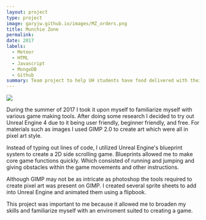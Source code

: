 ```yaml
---
layout: project
type: project
image: garyjw.github.io/images/MZ_orders.png
title: Munchie Zone
permalink:
date: 2017
labels:
  - Meteor
  - HTML
  - Javascript
  - MongoDB
  - Github
summary: Team project to help UH students have food delivered with their order cost under the delivery minimum.
---
```

<img class="ui medium right floated rounded image" src="/images/blueprints.jpg">

During the summer of 2017 I took it upon myself to familiarize myself with various game making tools. After doing some research I decided to try out Unreal Engine 4 due to it being user friendly, beginner friendly, and free. For materials such as images I used GIMP 2.0 to create art which were all in pixel art style.

Instead of typing out lines of code, I utilized Unreal Engine's blueprint system to create a 2D side scrolling game. Blueprints allowed me to make core game functions quickly. Which consisted of running and jumping and giving obstacles within the game movements and other instructions. 

Although GIMP may not be as intricate as photoshop the tools required to create pixel art was present on GIMP. I created several sprite sheets to add into Unreal Engine and animated them using a flipbook.

This project was important to me because it allowed me to broaden my skills and familiarize myself with an enviroment suited to creating a game.
